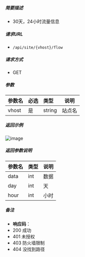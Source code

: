 


##### 简要描述

- 30天，24小时流量信息

##### 请求URL
- ` /api/site/{vhost}/flow `

##### 请求方式
- GET

##### 参数

|参数名|必选|类型|说明|
|:----    |:---|:----- |-----   |
|vhost |是  |string |站点名   |


##### 返回示例 

![image](https://user-images.githubusercontent.com/90588289/133867588-5c5d03c6-97a1-471d-878f-3133ca24dd54.png)

##### 返回参数说明 

|参数名|类型|说明|
|:-----  |:-----|-----                           |
|data |int   |数据 |
|day |int   |天 |
|hour |int   |小时 |

##### 备注 

- **响应码**：
 - 200 成功
 - 401 未授权
 - 403 防火墙限制
 - 404 没找到路径



